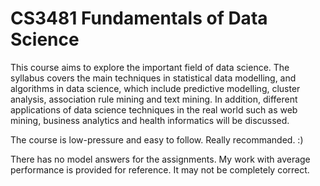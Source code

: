 # CS3481 Fundamentals of Data Science

This course aims to explore the important field of data science.  The syllabus covers the main techniques in statistical data modelling, and algorithms in data science, which include predictive modelling, cluster analysis, association rule mining and text mining.  In addition, different applications of data science techniques in the real world such as web mining, business analytics and health informatics will be discussed.

The course is low-pressure and easy to follow. Really recommanded. :\)

There has no model answers for the assignments. My work with average performance is provided for reference. It may not be completely correct.